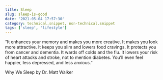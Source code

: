 ```yaml
---
title: Sleep
slug: sleep-is-good
date: '2021-05-04 17:57:30'
category: technical.snippet, non-technical.snippet
tags: ['sleep', 'lifestyle']
---
```


“It enhances your memory and makes you more creative. It makes you look more
attractive. It keeps you slim and lowers food cravings. It protects you from
cancer and dementia. It wards off colds and the flu. It lowers your risk of
heart attacks and stroke, not to mention diabetes. You’ll even feel happier,
less depressed, and less anxious.”

Why We Sleep by Dr. Matt Walker
